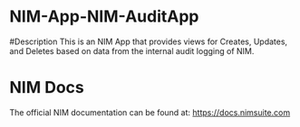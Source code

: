 # NIM-App-NIM-AuditApp

#Description
This is an NIM App that provides views for Creates, Updates, and Deletes based on data from the internal audit logging of NIM.


# NIM Docs
The official NIM documentation can be found at: https://docs.nimsuite.com
